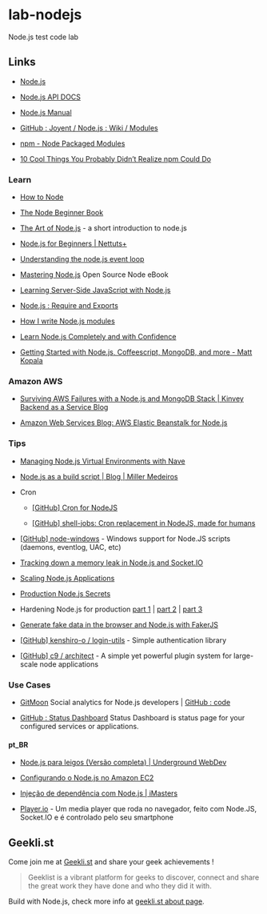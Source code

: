 lab-nodejs
==========

Node.js test code lab

## Links

* [Node.js](http://nodejs.org/) 

* [Node.js API DOCS](http://nodejs.org/api/)

* [Node.js Manual](http://nodemanual.org/latest/)

* [GitHub : Joyent / Node.js : Wiki / Modules](https://github.com/joyent/node/wiki/modules)

* [npm - Node Packaged Modules](https://npmjs.org/)

* [10 Cool Things You Probably Didn’t Realize npm Could Do](http://blog.izs.me/post/1675072029/10-cool-things-you-probably-didnt-realize-npm-could-do)


### Learn

* [How to Node](http://howtonode.org/)

* [The Node Beginner Book](http://www.nodebeginner.org/)

* [The Art of Node.js](https://github.com/maxogden/art-of-node) - a short introduction to node.js

* [Node.js for Beginners | Nettuts+](http://net.tutsplus.com/tutorials/javascript-ajax/node-js-for-beginners/)

* [Understanding the node.js event loop](http://blog.mixu.net/2011/02/01/understanding-the-node-js-event-loop/)

* [Mastering Node.js](http://visionmedia.github.com/masteringnode/) Open Source Node eBook

* [Learning Server-Side JavaScript with Node.js](http://net.tutsplus.com/tutorials/javascript-ajax/learning-serverside-javascript-with-node-js/)

* [Node.js : Require and Exports](http://openmymind.net/2012/2/3/Node-Require-and-Exports/)

* [How I write Node.js modules](http://substack.net/how_I_write_modules)

* [Learn Node.js Completely and with Confidence](http://javascriptissexy.com/learn-node-js-completely-and-with-confidence/)

* [Getting Started with Node.js, Coffeescript, MongoDB, and more - Matt Kopala](http://mattkopala.com/blog/2012/02/12/getting-started-with-nodejs/)


### Amazon AWS

* [Surviving AWS Failures with a Node.js and MongoDB Stack | Kinvey Backend as a Service Blog](http://www.kinvey.com/blog/104/surviving-aws-failures-with-a-nodejs-and-mongodb-stack)

* [Amazon Web Services Blog: AWS Elastic Beanstalk for Node.js](http://aws.typepad.com/aws/2013/03/aws-elastic-beanstalk-for-nodejs.html)


### Tips

* [Managing Node.js Virtual Environments with Nave](http://forge.zeunic.com/development/2013/managing-node-js-virtual-environments-with-nave)

* [Node.js as a build script | Blog | Miller Medeiros](http://blog.millermedeiros.com/node-js-as-a-build-script/)

* Cron

	* [[GitHub] Cron for NodeJS](https://github.com/ncb000gt/node-cron)
	
	* [[GitHub] shell-jobs: Cron replacement in NodeJS, made for humans](https://github.com/azer/shell-jobs)

* [[GitHub] node-windows](https://github.com/coreybutler/node-windows) - Windows support for Node.JS scripts (daemons, eventlog, UAC, etc)

* [Tracking down a memory leak in Node.js and Socket.IO](http://jpallen.net/2013/03/08/tracking-down-a-memory-leak-in-node-js-and-socket-io/)

* [Scaling Node.js Applications](http://cjihrig.com/blog/scaling-node-js-applications/)

* [Production Node.js Secrets](http://dshaw.github.com/2012-05-jsday/)

* Hardening Node.js for production [part 1](http://blog.argteam.com/coding/hardening-nodejs-production-process-supervisor/) | [part 2](http://blog.argteam.com/coding/hardening-node-js-for-production-part-2-using-nginx-to-avoid-node-js-load/) | [part 3](http://blog.argteam.com/coding/hardening-node-js-for-production-part-3-zero-downtime-deployments-with-nginx/)

* [Generate fake data in the browser and Node.js with FakerJS](https://github.com/marak/Faker.js)

* [[GitHub] kenshiro-o / login-utils](https://github.com/kenshiro-o/login-utils) - Simple authentication library

* [[GitHub] c9 / architect](https://github.com/c9/architect) - A simple yet powerful plugin system for large-scale node applications


### Use Cases

* [GitMoon](http://www.gitmoon.com/) Social analytics for Node.js developers | [GitHub : code](https://github.com/yaronn/gitmoon)

* [GitHub : Status Dashboard](https://github.com/obazoud/statusdashboard) Status Dashboard is status page for your configured services or applications.


#### pt_BR

* [Node.js para leigos (Versão completa) | Underground WebDev](http://www.udgwebdev.com/nodejs-para-leigos/)

* [Configurando o Node.js no Amazon EC2](http://pablocantero.com/blog/2012/01/04/configurando-o-node-js-no-amazon-ec2/)

* [Injeção de dependência com Node.js | iMasters](http://imasters.com.br/front-end/javascript/injecao-de-dependencia-com-node-js/)

* [Player.io](http://openblog.github.com/2013/03/15/player.io/) - Um media player que roda no navegador, feito com Node.JS, Socket.IO e é controlado pelo seu smartphone

## Geekli.st

Come join me at [Geekli.st](https://geekli.st/erkobridee/invite/196DA487FB) and share your geek achievements !

> Geeklist is a vibrant platform for geeks to discover, connect and share the great work they have done and who they did it with.

Build with Node.js, check more info at [geekli.st about page](https://geekli.st/about).